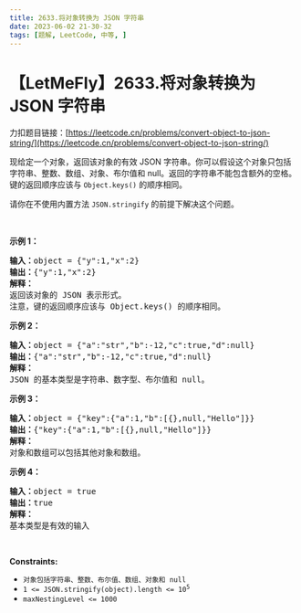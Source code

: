 ```yaml
---
title: 2633.将对象转换为 JSON 字符串
date: 2023-06-02 21-30-32
tags: [题解, LeetCode, 中等, ]
---
```


# 【LetMeFly】2633.将对象转换为 JSON 字符串

力扣题目链接：[https://leetcode.cn/problems/convert-object-to-json-string/](https://leetcode.cn/problems/convert-object-to-json-string/)

<p>现给定一个对象，返回该对象的有效 JSON 字符串。你可以假设这个对象只包括字符串、整数、数组、对象、布尔值和 null。返回的字符串不能包含额外的空格。键的返回顺序应该与 <code>Object.keys()</code> 的顺序相同。</p>

<p>请你在不使用内置方法 <code>JSON.stringify</code> 的前提下解决这个问题。</p>

<p>&nbsp;</p>

<p><strong>示例 1：</strong></p>

<pre>
<b>输入：</b>object = {"y":1,"x":2}
<b>输出：</b>{"y":1,"x":2}
<b>解释：</b>
返回该对象的 JSON 表示形式。
注意，键的返回顺序应该与 Object.keys() 的顺序相同。</pre>

<p><strong>示例 2：</strong></p>

<pre>
<strong>输入：</strong>object = {"a":"str","b":-12,"c":true,"d":null}
<b>输出：</b>{"a":"str","b":-12,"c":true,"d":null}
<strong>解释：</strong>
JSON 的基本类型是字符串、数字型、布尔值和 null。
</pre>

<p><strong>示例 3：</strong></p>

<pre>
<b>输入：</b>object = {"key":{"a":1,"b":[{},null,"Hello"]}}
<b>输出：</b>{"key":{"a":1,"b":[{},null,"Hello"]}}
<b>解释：</b>
对象和数组可以包括其他对象和数组。
</pre>

<p><strong>示例 4：</strong></p>

<pre>
<b>输入：</b>object = true
<b>输出：</b>true
<b>解释：</b>
基本类型是有效的输入</pre>

<p>&nbsp;</p>

<p><strong>Constraints:</strong></p>

<ul>
	<li><code>对象包括字符串、整数、布尔值、数组、对象和 null</code></li>
	<li><code>1 &lt;= JSON.stringify(object).length &lt;= 10<sup>5</sup></code></li>
	<li><code>maxNestingLevel &lt;= 1000</code></li>
</ul>


    